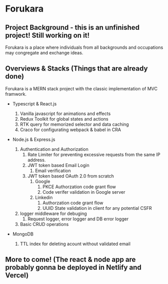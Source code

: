 # Forukara
## Project Background - this is an unfinished project! Still working on it!
Forukara is a place where individuals from all backgrounds and occupations may congregate and exchange ideas.

## Overviews & Stacks (Things that are already done)
Forukara is a MERN stack project with the classic implementation of MVC framwork.
* Typescript & React.js 
  1. Vanilla javascript for animations and effects                   
  2. Redux Toolkit for global states and actions
  3. RTK query for memorized selector and data caching
  4. Craco for configurating webpack & babel in CRA

* Node.js & Express.js
  1. Authentication and Authorization
     1. Rate Limiter for preventing excessive requests from the same IP address.
     3. JWT token based Email Login
        1. Email verification
     3. JWT token based OAuth 2.0 from scratch
        1. Google
           1. PKCE Authorzation code grant flow
           2. Code verifer validation in Google server
        2. Linkedin
           1. Authorzation code grant flow
           2. UUID State validation  in client for any potential CSFR
  2. logger middleware for debuging
     1. Request logger, error logger and DB error logger
  3. Basic CRUD operations

* MongoDB
  1. TTL index for deleting acount without validated email

## More to come! (The react & node app are probably gonna be deployed in Netlify and Vercel)
